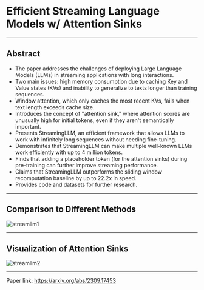 # Efficient Streaming Language Models w/ Attention Sinks

***

## Abstract

- The paper addresses the challenges of deploying Large Language Models (LLMs) in streaming applications with long interactions.
- Two main issues: high memory consumption due to caching Key and Value states (KVs) and inability to generalize to texts longer than training sequences.
- Window attention, which only caches the most recent KVs, fails when text length exceeds cache size.
- Introduces the concept of "attention sink," where attention scores are unusually high for initial tokens, even if they aren't semantically important.
- Presents StreamingLLM, an efficient framework that allows LLMs to work with infinitely long sequences without needing fine-tuning.
- Demonstrates that StreamingLLM can make multiple well-known LLMs work efficiently with up to 4 million tokens.
- Finds that adding a placeholder token (for the attention sinks) during pre-training can further improve streaming performance.
- Claims that StreamingLLM outperforms the sliding window recomputation baseline by up to 22.2x in speed. 
- Provides code and datasets for further research.

***

## Comparison to Different Methods

![streamllm1](https://github.com/afurkank/nlp-paper-notes/assets/62884181/64727361-6bae-40d0-be87-6e9ab200d61b)

***

## Visualization of Attention Sinks

![streamllm2](https://github.com/afurkank/nlp-paper-notes/assets/62884181/62bfac38-c554-4944-91c2-4b930ff541b5)

***

Paper link: https://arxiv.org/abs/2309.17453
